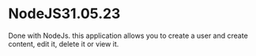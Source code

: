 # NodeJS31.05.23
Done with NodeJs. this application allows you to create a user and create content, edit it, delete it or view it.
